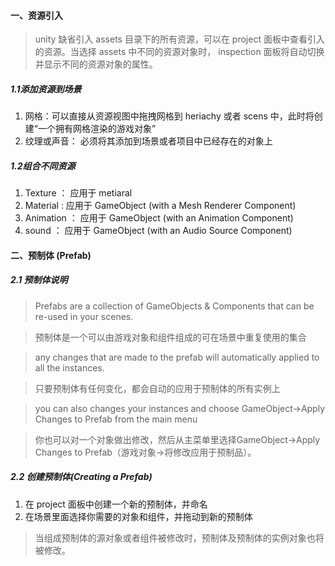 #### 一、资源引入
> unity 缺省引入 assets 目录下的所有资源，可以在 project 面板中查看引入的资源。当选择 assets 中不同的资源对象时， inspection 面板将自动切换并显示不同的资源对象的属性。

##### 1.1添加资源到场景
1. 网格：可以直接从资源视图中拖拽网格到 heriachy 或者 scens 中，此时将创建“一个拥有网格渲染的游戏对象”
2. 纹理或声音： 必须将其添加到场景或者项目中已经存在的对象上

##### 1.2组合不同资源
1. Texture ： 应用于 metiaral 
2. Material : 应用于 GameObject   (with a Mesh Renderer Component)
3. Animation ： 应用于 GameObject (with an Animation Component)
4. sound ：  应用于  GameObject (with an Audio Source Component) 


#### 二、预制体 (Prefab)
##### 2.1 预制体说明
> Prefabs are a collection of GameObjects & Components that can be re-used in your scenes. 

> 预制体是一个可以由游戏对象和组件组成的可在场景中重复使用的集合

> any changes that are made to the prefab will automatically applied to all the instances.

> 只要预制体有任何变化，都会自动的应用于预制体的所有实例上

> you can also changes your instances and choose GameObject->Apply Changes to Prefab from the main menu

> 你也可以对一个对象做出修改，然后从主菜单里选择GameObject->Apply Changes to Prefab（游戏对象->将修改应用于预制品）。


##### 2.2 创建预制体(Creating a Prefab)
1. 在 project 面板中创建一个新的预制体，并命名
2. 在场景里面选择你需要的对象和组件，并拖动到新的预制体

> 当组成预制体的源对象或者组件被修改时，预制体及预制体的实例对象也将被修改。



